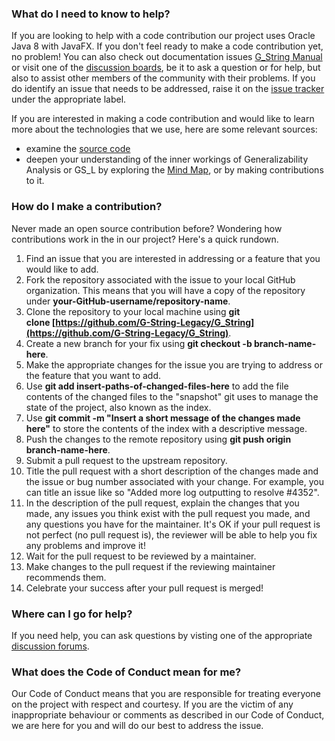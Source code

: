 ### What do I need to know to help?

If you are looking to help with a code contribution our project uses Oracle Java 8 with JavaFX. If you don't feel ready to make a code contribution yet, no problem! You can also check out documentation issues [G_String Manual](../../tree/main/Support/Manual.md) or visit one of the [discussion boards](../../discussions), be it to ask a question or for help, but also to assist other members of the community with their problems.
If you do identify an issue that needs to be addressed, raise it on the [issue tracker](../../issues) under the appropriate label.

If you are interested in making a code contribution and would like to learn more about the technologies that we use, here are some relevant sources:
- examine the [source code](../../tree/main/workbench/GS_L/src)
- deepen your understanding of the inner workings of Generalizability Analysis or GS_L by exploring the [Mind Map](../../tree/main/vault/About.md), or by making contributions to it.

### How do I make a contribution?

Never made an open source contribution before? Wondering how contributions work in the in our project? Here's a quick rundown.

1.  Find an issue that you are interested in addressing or a feature that you would like to add.
2.  Fork the repository associated with the issue to your local GitHub organization. This means that you will have a copy of the repository under **your-GitHub-username/repository-name**.
3.  Clone the repository to your local machine using **git clone [https://github.com/G-String-Legacy/G_String](https://github.com/G-String-Legacy/G_String)**.
4.  Create a new branch for your fix using **git checkout -b branch-name-here**.
5.  Make the appropriate changes for the issue you are trying to address or the feature that you want to add.
6.  Use **git add insert-paths-of-changed-files-here** to add the file contents of the changed files to the "snapshot" git uses to manage the state of the project, also known as the index.
7.  Use **git commit -m "Insert a short message of the changes made here"** to store the contents of the index with a descriptive message.
8.  Push the changes to the remote repository using **git push origin branch-name-here**.
9.  Submit a pull request to the upstream repository.
10.  Title the pull request with a short description of the changes made and the issue or bug number associated with your change. For example, you can title an issue like so "Added more log outputting to resolve #4352".
11.  In the description of the pull request, explain the changes that you made, any issues you think exist with the pull request you made, and any questions you have for the maintainer. It's OK if your pull request is not perfect (no pull request is), the reviewer will be able to help you fix any problems and improve it!
12.  Wait for the pull request to be reviewed by a maintainer.
13.  Make changes to the pull request if the reviewing maintainer recommends them.
14.  Celebrate your success after your pull request is merged!

### Where can I go for help?

If you need help, you can ask questions by visting one of the appropriate [discussion forums](../../discussions).

### What does the Code of Conduct mean for me?

Our Code of Conduct means that you are responsible for treating everyone on the project with respect and courtesy. If you are the victim of any inappropriate behaviour or comments as described in our Code of Conduct, we are here for you and will do our best to address the issue.
